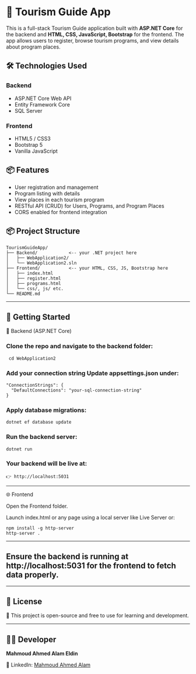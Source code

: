 # 🧭 Tourism Guide App

This is a full-stack Tourism Guide application built with **ASP.NET Core** for the backend and **HTML, CSS, JavaScript, Bootstrap** for the frontend. The app allows users to register, browse tourism programs, and view details about program places.

## 🛠 Technologies Used

### Backend
- ASP.NET Core Web API
- Entity Framework Core
- SQL Server

### Frontend
- HTML5 / CSS3
- Bootstrap 5
- Vanilla JavaScript

## 📦 Features

- User registration and management
- Program listing with details
- View places in each tourism program
- RESTful API (CRUD) for Users, Programs, and Program Places
- CORS enabled for frontend integration

## 📦 Project Structure
```
TourismGuideApp/
├── Backend/            <-- your .NET project here
│   ├── WebApplication2/
│   └── WebApplication2.sln
├── Frontend/           <-- your HTML, CSS, JS, Bootstrap here
│   ├── index.html
│   ├── register.html
│   ├── programs.html
│   └── css/, js/ etc.
└── README.md     
```
---
## 🚀 Getting Started

🧩 Backend (ASP.NET Core)

### Clone the repo and navigate to the backend folder:
```
 cd WebApplication2
```
### Add your connection string Update appsettings.json under:
```
"ConnectionStrings": {
  "DefaultConnections": "your-sql-connection-string"
}
```
### Apply database migrations:

```
dotnet ef database update
```

### Run the backend server:
```
dotnet run
```

### Your backend will be live at:
```
👉 http://localhost:5031
```
---
🌐 Frontend

Open the Frontend folder.

Launch index.html or any page using a local server like Live Server or:
```
npm install -g http-server
http-server .
```
---
## Ensure the backend is running at http://localhost:5031 for the frontend to fetch data properly.
---
## 📃 License
📌 This project is open-source and free to use for learning and development.

---

## 🧑‍💻 Developer

**Mahmoud Ahmed Alam Eldin**  

📎 LinkedIn: [Mahmoud Ahmed Alam](www.linkedin.com/in/mahmoud-ahmed-alam-8346a6233)
